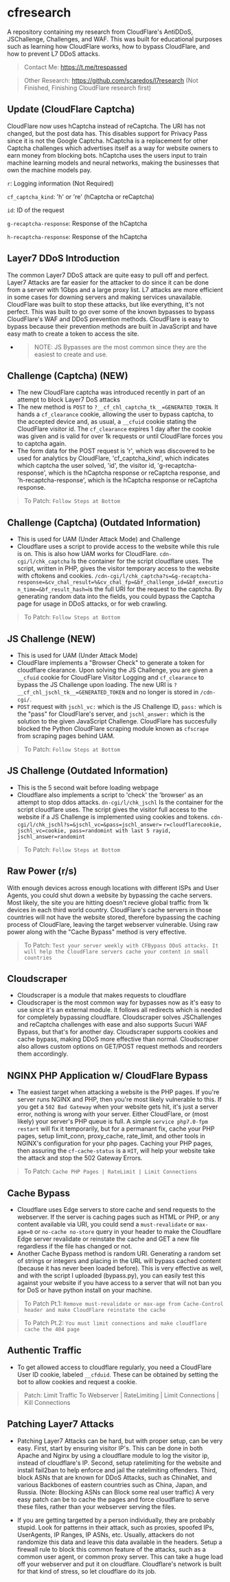 # cfresearch
A repository containing my research from CloudFlare's AntiDDoS, JSChallenge, Challenges, and WAF.
This was built for educational purposes such as learning how CloudFlare works, how to bypass CloudFlare, and how to prevent L7 DDoS attacks.
> Contact Me: https://t.me/trespassed

> Other Research: https://github.com/scaredos/l7research (Not Finished, Finishing CloudFlare research first)

## Update (CloudFlare Captcha)
CloudFlare now uses hCaptcha instead of reCaptcha. The URI has not changed, but the post data has. This disables support for Privacy Pass since it is not the Google Captcha. hCaptcha is a replacement for other Captcha challenges which advertises itself as a way for website owners to earn money from blocking bots. hCaptcha uses the users input to train machine learning models and neural networks, making the businesses that own the machine models pay.

`r`: Logging information (Not Required)

`cf_captcha_kind`: 'h' or 're' (hCaptcha or reCaptcha)

`id`: ID of the request

`g-recaptcha-response`: Response of the hCaptcha

`h-recaptcha-response`: Response of the hCaptcha

## Layer7 DDoS Introduction
The common Layer7 DDoS attack are quite easy to pull off and perfect. Layer7 Attacks are far easier for the attacker to do since it can be done from a server with 1Gbps and a large proxy list. L7 attacks are more efficient in some cases for downing servers and making services unavailable. CloudFlare was built to stop these attacks, but like everything, it's not perfect. This was built to go over some of the known bypasses to bypass CloudFlare's WAF and DDoS prevention methods. CloudFlare is easy to bypass because their prevention methods are built in JavaScript and have easy math to create a token to access the site.
- > NOTE: JS Bypasses are the most common since they are the easiest to create and use.

## Challenge (Captcha) (NEW)
- The new CloudFlare captcha was introduced recently in part of an attempt to block Layer7 DoS attacks
- The new method is `POST` to `?__cf_chl_captcha_tk__=GENERATED_TOKEN`. It hands a `cf_clearance` cookie, allowing the user to bypass captcha, to the accepted device and, as usual, a `__cfuid` cookie stating the CloudFlare visitor id. The `cf_clearance` expires 1 day after the cookie was given and is valid for over 1k requests or until CloudFlare forces you to captcha again.
- The form data for the POST request is 'r', which was discovered to be used for analytics by CloudFlare, 'cf_captcha_kind', which indicates which captcha the user solved, 'id', the visitor id, 'g-recaptcha-response', which is the hCaptcha response or reCaptcha response, and 'h-recaptcha-response', which is the hCaptcha response or reCaptcha response.

> To Patch: `Follow Steps at Bottom`

## Challenge (Captcha) (Outdated Information)
- This is used for UAM (Under Attack Mode) and Challenge
- Cloudflare uses a script to provide access to the website while this rule is on. This is also how UAM works for CloudFlare. 
`cdn-cgi/l/chk_captcha` Is the container for the script cloudflare uses. The script, written in PHP, gives the visitor temporary access to the website with cftokens and cookies. `/cdn-cgi/l/chk_captcha?s=&g-recaptcha-response=&cv_chal_result=%&cv_chal_fp=&bf_challenge_id=&bf_execution_time=&bf_result_hash=`is the full URI for the request to the captcha. By generating random data into the fields, you could bypass the Captcha page for usage in DDoS attacks, or for web crawling.
> To Patch: `Follow Steps at Bottom`

## JS Challenge (NEW)
- This is used for UAM (Under Attack Mode)
- CloudFlare implements a "Browser Check" to generate a token for cloudflare clearance. Upon solving the JS Challenge, you are given a `__cfuid` cookie for CloudFlare Visitor Logging and `cf_clearance` to bypass the JS Challenge upon loading. The new URI is `?__cf_chl_jschl_tk__=GENERATED_TOKEN` and no longer is stored in `/cdn-cgi/`. 
- `POST` request with `jschl_vc:` which is the JS Challenge ID, `pass:` which is the "pass" for CloudFlare's server, and `jschl_answer:` which is the solution to the given JavaScript Challenge.
CloudFlare has succesfully blocked the Python CloudFlare scraping module known as `cfscrape` from scraping pages behind UAM.
> To Patch: `Follow Steps at Bottom`

## JS Challenge (Outdated Information)
- This is the 5 second wait before loading webpage
- Cloudflare also implements a script to 'check' the 'browser' as an attempt to stop ddos attacks. `dn-cgi/l/chk_jschl` Is the container for the script cloudflare uses. The script gives the visitor full access to the website if a JS Challenge is implemented using cookies and tokens. `cdn-cgi/l/chk_jschl?s=&jschl_vc=&pass=jschl_answer=`
`r=cloudflarecookie, jschl_vc=cookie, pass=randomint with last 5 rayid, jschl_answer=randomint`
> To Patch: `Follow Steps at Bottom`

## Raw Power (r/s)
With enough devices across enough locations with different ISPs and User Agents, you could shut down a website by bypassing the cache servers. Most likely, the site you are hitting doesn't recieve global traffic from 1k devices in each third world country. CloudFlare's cache servers in those countries will not have the website stored, therefore bypassing the caching process of CloudFlare, leaving the target webserver vulnerable. Using raw power along with the "Cache Bypass" method is very effective.
> To Patch: `Test your server weekly with CFBypass DDoS attacks. It will help the CloudFlare servers cache your content in small countries`

## Cloudscraper
- Cloudscraper is a module that makes requests to cloudflare
- Cloudscraper is the most common way for bypasses now as it's easy to use since it's an external module. It follows all redirects which is needed for completely bypassing cloudflare.  Cloudscraper solves JSChallenges and reCaptcha challenges with ease and also supports Sucuri WAF Bypass, but that's for another day. Cloudscraper supports cookies and cache bypass, making DDoS more effective than normal. Cloudscraper also allows custom options on GET/POST request methods and reorders them accordingly. 

## NGINX PHP Application w/ CloudFlare Bypass
- The easiest target when attacking a website is the PHP pages. If you're server runs NGINX and PHP, then you're most likely vulnerable to this. If you get a `502 Bad Gateway` when your website gets hit, it's just a server error, nothing is wrong with your server. Either CloudFlare, or (most likely) your server's PHP queue is full. A simple `service php7.0-fpm restart` will fix it temporarily, but for a permanant fix, cache your PHP pages, setup limit_conn, proxy_cache, rate_limit, and other tools in NGINX's configuration for your php pages. Caching your PHP pages, then assuring the `cf-cache-status` is a `HIT`, will help your website take the attack and stop the 502 Gateway Errors.
> To Patch: `Cache PHP Pages | RateLimit | Limit Connections`

## Cache Bypass
- Cloudflare uses Edge servers to store cache and send requests to the webserver. If the server is caching pages such as HTML or PHP, or any content available via URI, you could send a `must-revalidate` or `max-age=0` or `no-cache no-store` query in your header to make the Cloudflare Edge server revalidate or reinstate the cache and GET a new file regardless if the file has changed or not.
- Another Cache Bypass method is random URI. Generating a random set of strings or integers and placing in the URL will bypass cached content (because it has never been loaded before). This is very effective as well, and with the script I uploaded (bypass.py), you can easily test this against your website if you have access to a server that will not ban you for DoS or have python install on your machine.
> To Patch Pt.1: `Remove must-revalidate or max-age from Cache-Control header and make CloudFlare reinstate the cache`

> To Patch Pt.2: `You must limit connections and make cloudflare cache the 404 page`

## Authentic Traffic
- To get allowed access to cloudflare regularly, you need a CloudFlare User ID cookie, labeled `__cfduid`. These can be obtained by setting the bot to allow cookies and request a cookie.
> Patch: Limit Traffic To Webserver | RateLimiting | Limit Connections | Kill Connections

## Patching Layer7 Attacks
- Patching Layer7 Attacks can be hard, but with proper setup, can be very easy. First, start by ensuring visitor IP's. This can be done in both Apache and Nginx by using a cloudflare module to log the visitor ip, instead of cloudflare's IP. Second, setup ratelimiting for the website and install fail2ban to help enforce and jail the ratelimiting offenders. Third, block ASNs  that are known for DDoS Attacks, such as ChinaNet, and various Backbones of eastern countries such as China, Japan, and Russia. (Note: Blocking ASNs can Block some real user traffic) A very easy patch can be to cache the pages and force cloudflare to serve these files, rather than your webserver serving the files. 

- If you are getting targetted by a person individually, they are probably stupid. Look for patterns in their attack, such as proxies, spoofed IPs, UserAgents, IP Ranges, IP ASNs, etc. Usually, attackers do not randomize this data and leave this data available in the headers. Setup a firewall rule to block this common feature of the attacks, such as a common user agent, or common proxy server. This can take a huge load off your webserver and put it on cloudflare. Cloudflare's network is built for that kind of stress, so let cloudflare do its job.



